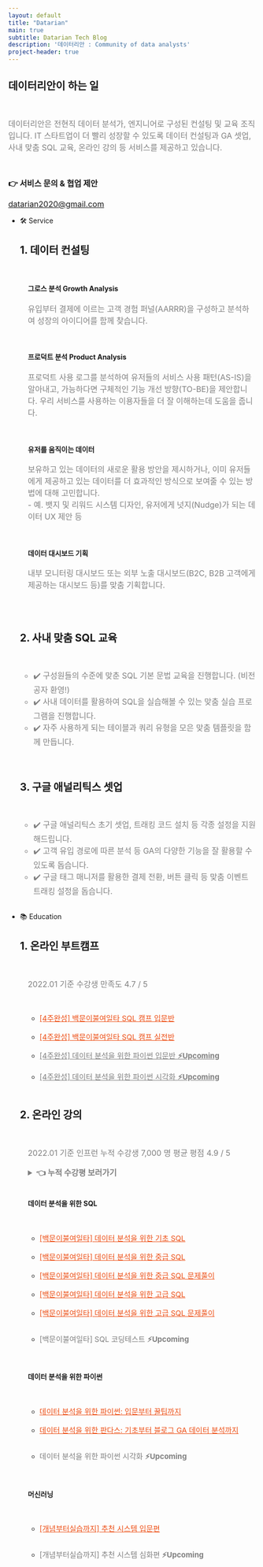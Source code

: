 ```yaml
---
layout: default
title: "Datarian"
main: true
subtitle: Datarian Tech Blog
description: '데이터리안 : Community of data analysts'
project-header: true
---
```

<script src="https://kit.fontawesome.com/05a3b9f603.js" crossorigin="anonymous"></script>

<div class="intro-animation">
<section class="explanation">
<h2>데이터리안이 하는 일</h2>
<a href="https://youtu.be/gwawoVVdZuM"><i class="fab fa-youtube"></i></a>
<a href="https://github.com/datarian-kr"><i class="fab fa-github-alt fa-lg"></i></a>
<a href="https://anchor.fm/datarian"><i class="fas fa-podcast fa-lg"></i></a>
<a href="https://speakerdeck.com/datarian"><i class="fab fa-speaker-deck fa-lg"></i></a>
</section>
</div>
<br>
<p style="color:gray;font-size:16px">데이터리안은 전현직 데이터 분석가, 엔지니어로 구성된 컨설팅 및 교육 조직입니다. IT 스타트업이 더 빨리 성장할 수 있도록 데이터 컨설팅과 GA 셋업, 사내 맞춤 SQL 교육, 온라인 강의 등 서비스를 제공하고 있습니다. 
</p>
<br>
<p style="font-size:16px;"><strong>👉 서비스 문의 & 협업 제안</strong></p>
<a href = "mailto: datarian2020@gmail.com" style="font-size:16px;">datarian2020@gmail.com</a>

<br>
<ul>
<li class="catalogue-item transition bootcamp">
    <div class="bootcamp-box">
        <div class="bootcamp-item">
            <p class="catalogue-type transition">
                🛠 Service
            </p>
            <!-- <a href = "{{ '/bootcamp/sql_basic' | prepend: site.baseurl }}/"> -->
                <!-- <div class="catalogue-info transition"> -->
                <div>
                    <h2 class="bootcamp-title">
                        1. 데이터 컨설팅
                    </h2>
                    <br>
                    <h4 style="margin-left:16px">
                    그로스 분석 Growth Analysis
                    </h4>
                    <p class="catalogue-sub" style="color:gray;font-size:16px;margin-left:16px">
                        유입부터 결제에 이르는 고객 경험 퍼널(AARRR)을 구성하고 분석하여 성장의 아이디어를 함께 찾습니다.
                    </p>
                    <br>
                    <h4 style="margin-left:16px">
                    프로덕트 분석 Product Analysis
                    </h4>
                    <p class="catalogue-sub" style="color:gray;font-size:16px;margin-left:16px">
                        프로덕트 사용 로그를 분석하여 유저들의 서비스 사용 패턴(AS-IS)을 알아내고, 가능하다면 구체적인 기능 개선 방향(TO-BE)을 제안합니다. 우리 서비스를 사용하는 이용자들을 더 잘 이해하는데 도움을 줍니다.
                    </p>
                    <br>
                    <h4 style="margin-left:16px">
                    유저를 움직이는 데이터
                    </h4>
                    <p class="catalogue-sub" style="color:gray;font-size:16px;margin-left:16px">
                        보유하고 있는 데이터의 새로운 활용 방안을 제시하거나, 이미 유저들에게 제공하고 있는 데이터를 더 효과적인 방식으로 보여줄 수 있는 방법에 대해 고민합니다.
                        <br>- 예. 뱃지 및 리워드 시스템 디자인, 유저에게 넛지(Nudge)가 되는 데이터 UX 제안 등
                    </p>
                    <br>
                    <h4 style="margin-left:16px">
                    데이터 대시보드 기획
                    </h4>
                    <p class="catalogue-sub" style="color:gray;font-size:16px;margin-left:16px">
                        내부 모니터링 대시보드 또는 외부 노출 대시보드(B2C, B2B 고객에게 제공하는 대시보드 등)를 맞춤 기획합니다.
                    </p>
                </div>
            <!-- </a> -->
            <!-- <a href = "{{ '/bootcamp/sql_basic' | prepend: site.baseurl }}/"> -->
                <!-- <div class="catalogue-info transition"> -->
                <br>
                <br>
                <div>
                    <h2 class="bootcamp-title">
                        2. 사내 맞춤 SQL 교육
                    </h2>
                    <br>
                    <ul style="color:gray;font-size:16px;">
                        <li>✔️ 구성원들의 수준에 맞춘 SQL 기본 문법 교육을 진행합니다. (비전공자 환영!)</li>
                        <li>✔️ 사내 데이터를 활용하여 SQL을 실습해볼 수 있는 맞춤 실습 프로그램을 진행합니다.</li>
                        <li>✔️ 자주 사용하게 되는 테이블과 쿼리 유형을 모은 맞춤 템플릿을 함께 만듭니다.</li>
                    </ul>
                </div>
            <!-- </a> -->
            <!-- <a href = "{{ '/bootcamp/sql_basic' | prepend: site.baseurl }}/"> -->
                <!-- <div class="catalogue-info transition"> -->
                <br>
                <br>
                <div>
                    <h2 class="bootcamp-title">
                        3. 구글 애널리틱스 셋업
                    </h2>
                    <br>
                    <ul style="color:gray;font-size:16px;">
                        <li>✔️ 구글 애널리틱스 초기 셋업, 트래킹 코드 설치 등 각종 설정을 지원해드립니다.</li>
                        <li>✔️ 고객 유입 경로에 따른 분석 등 GA의 다양한 기능을 잘 활용할 수 있도록 돕습니다.</li>
                        <li>✔️ 구글 태그 매니저를 활용한 결제 전환, 버튼 클릭 등 맞춤 이벤트 트래킹 설정을 돕습니다.</li>
                    </ul>
                </div>
            <!-- </a> -->
            <!-- <div class="member-skill">
                <ul>
                    <li class="skill_name">
                        <a href="{{ '/bootcamp/sql_basic' | prepend: site.baseurl }}/" style="font-size:15px;color:rgb(237, 78, 20)">🌱 [4주완성] 백문이불여일타 SQL 캠프 입문반</a>
                    </li>
                    <li class="skill_name">
                    <a href="{{ '/bootcamp/sql_advanced' | prepend: site.baseurl }}/" style="font-size:15px;color:rgb(237, 78, 20)">🍋 [4주완성] 백문이불여일타 SQL 캠프 실전반</a>
                    </li>
                </ul>
            </div> -->
        </div>
    </div>
</li>

<!--  부트캠프 추가 -->

<br>
<li class="catalogue-item transition bootcamp">
    <div class="bootcamp-box">
        <div class="bootcamp-item">
            <p class="catalogue-type transition">
                📚 Education
            </p>
            <h2>1. 온라인 부트캠프</h2>
            <br>
            <p class="catalogue-sub" style="color:gray;font-size:16px;margin-left:16px">2022.01 기준 수강생 만족도 4.7 / 5</p>
            <!-- <br>
            <h4>데이터 분석가가 되는 첫번째 스텝, SQL</h4> -->
            <br>
            <div class="member-skill" style="margin-left:16px">
                <ul>
                    <li class="skill_name">
                        <a href="{{ '/bootcamp/sql_basic' | prepend: site.baseurl }}/" style="font-size:15px;color:rgb(237, 78, 20)">[4주완성] 백문이불여일타 SQL 캠프 입문반</a>
                    </li>
                    <br>
                    <li class="skill_name">
                    <a href="{{ '/bootcamp/sql_advanced' | prepend: site.baseurl }}/" style="font-size:15px;color:rgb(237, 78, 20)">[4주완성] 백문이불여일타 SQL 캠프 실전반</a>
                    </li>
                    <br>
                    <li class="skill_name">
                        <a href="https://forms.gle/1exA21BEqXAfXtvf8" class="python-basic-noti-form-button" style="font-size:15px;color: gray" target="_blank">[4주완성] 데이터 분석을 위한 파이썬 입문반 <strong>⚡️Upcoming</strong></a>
                    </li>
                    <br>
                    <li class="skill_name">
                    <a href="{https://forms.gle/1exA21BEqXAfXtvf8" class="python-visualization-noti-form-button" style="font-size:15px;color: gray" target="_blank">[4주완성] 데이터 분석을 위한 파이썬 시각화 <strong>⚡️Upcoming</strong></a>
                    </li>
                </ul>
            </div>
            <br>
            <h2>2. 온라인 강의</h2>
            <br>
            <p class="catalogue-sub" style="color:gray;font-size:16px;margin-left:16px">2022.01 기준 인프런 누적 수강생 7,000 명 평균 평점 4.9 / 5</p>     
                    <details style="margin-left:16px">
                        <summary style="color:gray;font-size:16px"><strong>👈 누적 수강평 보러가기</strong></summary>
                        <iframe src="https://www.inflearn.com/users/@datarian/reviews" title="백문이불여일타 강의 수강평" width="100%" height=500></iframe>    
                    </details>
            <br>
            <h4 style="margin-left:16px">
                데이터 분석을 위한 SQL 
            </h4>
            <br/>
            <div class="member-skill" style="margin-left:16px">
                <ul>
                    <li class="skill_name">
                        <a href="https://www.inflearn.com/course/백문이불여일타-데이터-분석-기초-sql?inst=9de5abd9" class="sql-basic-inflearn-button" style="font-size:15px;color:rgb(237, 78, 20)" target="_blank">[백문이불여일타] 데이터 분석을 위한 기초 SQL</a>
                    </li>
                    <br>
                    <li class="skill_name">
                        <a href="https://www.inflearn.com/course/데이터-분석-중급-sql?inst=2fb58a97" class="sql-inter-inflearn-button" style="font-size:15px;color:rgb(237, 78, 20)" target="_blank">[백문이불여일타] 데이터 분석을 위한 중급 SQL</a>
                    </li>
                    <br>
                    <li class="skill_name">
                        <a href="https://www.inflearn.com/course/sql-중급-문제풀이?inst=9927fd23" class="sql-inter-exercise-inflearn-button" style="font-size:15px;color:rgb(237, 78, 20)" target="_blank">[백문이불여일타] 데이터 분석을 위한 중급 SQL 문제풀이</a>
                    </li>
                    <br>
                    <li class="skill_name">
                        <a href="https://www.inflearn.com/course/데이터-분석-고급-sql?inst=13a01dad" class="sql-advanced-inflearn-button" style="font-size:15px;color:rgb(237, 78, 20)" target="_blank">[백문이불여일타] 데이터 분석을 위한 고급 SQL</a>
                    </li>
                    <br>
                    <li class="skill_name">
                        <a href="https://www.inflearn.com/course/sql-고급-문제풀이?inst=c6e400e1" class="sql-advanced-exercise-inflearn-button" style="font-size:15px;color:rgb(237, 78, 20)" target="_blank">[백문이불여일타] 데이터 분석을 위한 고급 SQL 문제풀이</a>
                    </li>
                    <br>
                    <li class="skill_name">
                        <!-- <a href="https://www.inflearn.com/course/데이터-분석-중급-sql?inst=2fb58a97" class="sql-test-inflearn-button" style="font-size:15px;color:rgb(237, 78, 20)" target="_blank">[백문이불여일타] SQL 코딩테스트</a> -->
                        <p style="font-size:15px;color: gray">[백문이불여일타] SQL 코딩테스트 <strong>⚡️Upcoming</strong></p>
                    </li>
                </ul>
            </div>
            <br>
            <h4 style="margin-left:16px">
                데이터 분석을 위한 파이썬
            </h4>
            <br/>
            <div class="member-skill" style="margin-left:16px">
                <ul>
                    <li class="skill_name">
                        <a href="https://www.inflearn.com/course/데이터-분석-파이썬-기초?inst=e408668d" class="python-inflearn-button" style="font-size:15px;color:rgb(237, 78, 20)" target="_blank">데이터 분석을 위한 파이썬: 입문부터 꿀팁까지</a>
                    </li>
                    <br>
                    <li class="skill_name">
                        <a href="https://www.inflearn.com/course/판다스-공식-문서?inst=990b6e97" class="pandas-inflearn-button" style="font-size:15px;color:rgb(237, 78, 20)" target="_blank">데이터 분석을 위한 판다스: 기초부터 블로그 GA 데이터 분석까지</a>
                    </li>
                    <br>
                    <li class="skill_name">
                        <!-- <a href="https://www.inflearn.com/course/데이터-분석-중급-sql?inst=2fb58a97" class="python-visualization-inflearn-button" style="font-size:15px;color:rgb(237, 78, 20)" target="_blank">데이터 분석을 위한 파이썬 시각화 </a> -->
                        <p style="font-size:15px;color: gray">데이터 분석을 위한 파이썬 시각화 <strong>⚡️Upcoming</strong></p>
                    </li>
                </ul>
            </div>
            <br>
            <h4 style="margin-left:16px">
                머신러닝 
            </h4>
            <br/>
            <div class="member-skill" style="margin-left:16px">
                <ul>
                    <li class="skill_name">
                        <a href="https://www.inflearn.com/course/추천-시스템-입문편?inst=55d7cd42" class="recommendation-basic-inflearn-button" style="font-size:15px;color:rgb(237, 78, 20)" target="_blank">[개념부터실습까지] 추천 시스템 입문편</a>
                    </li>
                    <br>
                    <li class="skill_name">
                        <!-- <a href="https://www.inflearn.com/course/추천-시스템-입문편?inst=55d7cd42" class="recommendation-advanced-inflearn-button" style="font-size:15px;color:rgb(237, 78, 20)" target="_blank">[개념부터실습까지] 추천 시스템 심화편 (준비중)</a> -->
                        <p style="font-size:15px;color: gray">[개념부터실습까지] 추천 시스템 심화편 <strong>⚡️Upcoming</strong></p>
                    </li>
                </ul>
            </div>
            <!-- <br> -->
            <!-- <h2>3. 온라인 세미나</h2> -->
            <!-- <br> -->
            <!-- <p class="catalogue-sub" style="color:gray;font-size:16px;margin-left:16px">2022.01 기준 인프런 누적 수강생 7,000 명 평균 평점 4.9 / 5</p>      -->
            <!-- <br> -->
            <!-- <h4 style="margin-left:16px"> -->
                <!-- 비전공자 4명, 어떻게 데이터 분석가 됐을까? -->
            <!-- </h4> -->
        </div>
    </div>
</li>
</ul>